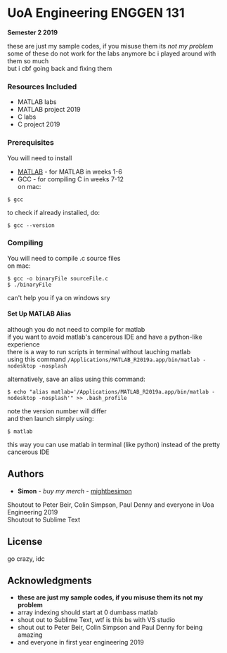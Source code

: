 # UoA Engineering ENGGEN 131 #

**Semester 2 2019**

these are just my sample codes, if you misuse them its *not my problem*\
some of these do not work for the labs anymore bc i played around with them so much\
but i cbf going back and fixing them

### Resources Included ###

- MATLAB labs
- MATLAB project 2019
- C labs
- C project 2019

### Prerequisites ###

You will need to install
* [MATLAB](https://www.mathworks.com/downloads/) - for MATLAB in weeks 1-6
* GCC - for compiling C in weeks 7-12\
on mac:
```
$ gcc
```

to check if already installed, do:
```
$ gcc --version
```

### Compiling ###

You will need to compile .c source files\
on mac:
```
$ gcc -o binaryFile sourceFile.c
$ ./binaryFile
```

can't help you if ya on windows sry

#### Set Up MATLAB Alias ####

although you do not need to compile for matlab\
if you want to avoid matlab's cancerous IDE and have a python-like experience\
there is a way to run scripts in terminal without lauching matlab\
using this command `/Applications/MATLAB_R2019a.app/bin/matlab -nodesktop -nosplash`

alternatively, save an alias using this command:
```
$ echo "alias matlab='/Applications/MATLAB_R2019a.app/bin/matlab -nodesktop -nosplash'" >> .bash_profile
```
note the version number will differ\
and then launch simply using:
```
$ matlab
```
this way you can use matlab in terminal (like python) instead of the pretty cancerous IDE

## Authors ##

- **Simon** - *buy my merch* - [mightbesimon](https://github.com/mightbesimon/)

Shoutout to Peter Beir, Colin Simpson, Paul Denny and everyone in Uoa Engineering 2019\
Shoutout to Sublime Text

## License ##

go crazy, idc

## Acknowledgments ##

- **these are just my sample codes, if you misuse them its not my problem**
- array indexing should start at 0 dumbass matlab
- shout out to Sublime Text, wtf is this bs with VS studio
- shout out to Peter Beir, Colin Simpson and Paul Denny for being amazing
- and everyone in first year engineering 2019
